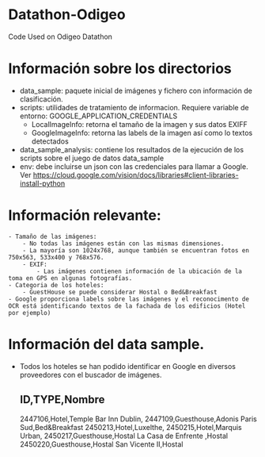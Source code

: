 # Datathon-Odigeo

Code Used on Odigeo Datathon

# Información sobre los directorios

- data_sample: paquete inicial de imágenes y fichero con información de clasificación.
- scripts: utilidades de tratamiento de informacion. Requiere variable de entorno: GOOGLE_APPLICATION_CREDENTIALS
	- LocalImageInfo: retorna el tamaño de la imagen y sus datos EXIFF
	- GoogleImageInfo: retorna las labels de la imagen así como lo textos detectados
- data_sample_analysis: contiene los resultados de la ejecución de los scripts sobre el juego de datos data_sample
- env: debe incluirse un json con las credenciales para llamar a Google. Ver https://cloud.google.com/vision/docs/libraries#client-libraries-install-python

# Información relevante:

	- Tamaño de las imágenes: 
		- No todas las imágenes están con las mismas dimensiones.
		- La mayoría son 1024x768, aunque también se encuentran fotos en 750x563, 533x400 y 768x576.
		- EXIF: 
			- Las imágenes contienen información de la ubicación de la toma en GPS en algunas fotografías.
	- Categoria de los hoteles:
		- GuestHouse se puede considerar Hostal o Bed&Breakfast
	- Google proporciona labels sobre las imágenes y el reconocimento de OCR está identificando textos de la fachada de los edificios (Hotel por ejemplo)

# Información del data sample.
- Todos los hoteles se han podido identificar en Google en diversos proveedores con el buscador de imágenes.

	ID,TYPE,Nombre
	--------------
	2447106,Hotel,Temple Bar Inn Dublin,
	2447109,Guesthouse,Adonis Paris Sud,Bed&Breakfast
	2450213,Hotel,Luxelthe,
	2450215,Hotel,Marquis Urban,
	2450217,Guesthouse,Hostal La Casa de Enfrente ,Hostal
	2450220,Guesthouse,Hostal San Vicente II,Hostal
